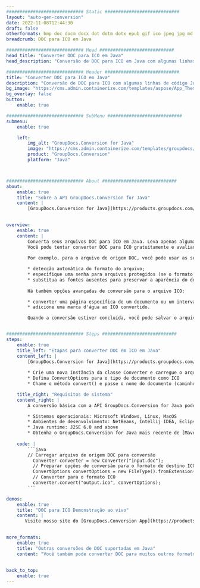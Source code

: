 ```yaml
---
############################# Static ############################
layout: "auto-gen-conversion"
date: 2022-11-08T12:44:30
draft: false
otherformats: bmp doc docm docx dot dotm dotx epub gif ico jpeg jpg md odt ott pdf png psd rtf tex tif tiff txt xps
breadcrumb: DOC para ICO em Java

############################# Head ############################
head_title: "Converter DOC para ICO em Java"
head_description: "Conversão de DOC para ICO em Java com algumas linhas de código. Converta mais de 160 formatos de arquivo usando a API de conversão de documentos do GroupDocs para Java"

############################# Header ############################
title: "Converter DOC para ICO em Java"
description: "Conversão de DOC para ICO com algumas linhas de código Java"
bg_image: "https://cms.admin.containerize.com/templates/aspose/App_Themes/V3/images/bg/header1.png"
bg_overlay: false
button:
    enable: true

############################# SubMenu ############################
submenu:
    enable: true

    left:
        img_alt: "GroupDocs.Conversion for Java"
        image: "https://cms.admin.containerize.com/templates/groupdocs/images/product-logos/90x90-noborder/groupdocs-conversion-java.png"
        product: "GroupDocs.Conversion"
        platform: "Java"



############################# About ############################
about:
    enable: true
    title: "Sobre a API GroupDocs.Conversion for Java"
    content: |
        [GroupDocs.Conversion for Java](https://products.groupdocs.com/conversion/java/) é uma API avançada de conversão de formato de arquivo para conversão entre formatos populares de imagem e documento, como Microsoft Office, OpenDocument, PDF, HTML, e-mail, CAD. e muito mais com apenas algumas linhas de código. A API nativa detecta automaticamente os formatos dos documentos originais e oferece muitas opções para personalizar os documentos convertidos. Juntamente com a função de extrair informações de um documento, ele também suporta o armazenamento em cache dos resultados da conversão para o disco local por padrão. No entanto, qualquer tipo de armazenamento em cache pode ser suportado pela implementação das interfaces apropriadas - Amazon S3, Dropbox, Google Drive, Windows Azure, Reddis ou quaisquer outras.
    

overview:
    enable: true
    content: |
        Converta seus arquivos DOC para ICO em Java. Leva apenas algumas linhas de código Java em qualquer plataforma de sua escolha, como Windows, Linux, macOS.
        Você pode tentar converter DOC para ICO gratuitamente e avaliar a qualidade dos resultados da conversão. Junto com scripts de conversão de arquivo simples, você pode tentar opções mais sofisticadas para carregar o arquivo de origem DOC e armazenar a saída ICO. 
        
        Por exemplo, para o arquivo de origem DOC, você pode usar as seguintes opções de carregamento:

        * detecção automática do formato do arquivo;
        * especifique uma senha para arquivos protegidos (se o formato de arquivo for compatível);
        * substitua as fontes ausentes para preservar a aparência do documento.
        
        Há também opções avançadas de conversão para o arquivo ICO:

        * converter uma página específica de um documento ou um intervalo de páginas;
        * adicione uma marca d'água ao ICO convertido.

        Quando a conversão estiver concluída, você pode salvar o arquivo ICO no caminho do arquivo local ou em qualquer armazenamento de terceiros, como FTP, Amazon S3, Google Drive, Dropbox etc. Observe - para converter DOC para ICO, você não precisa instalar nenhum software adicional, como MS Office, Open Office, Adobe Acrobat Reader etc.


############################# Steps ############################
steps:
    enable: true
    title_left: "Etapas para converter DOC em ICO em Java"
    content_left: |
        [GroupDocs.Conversion for Java](https://products.groupdocs.com/conversion/java/) permite que os desenvolvedores convertam facilmente o arquivo DOC para ICO com algumas linhas de código.
        
        * Crie uma nova instância da classe Converter e carregue o arquivo DOC com o caminho completo
        * Defina ConvertOptions para o tipo de documento como ICO
        * Chame o método convert() e passe o nome do documento (caminho completo) e formato (ICO) como parâmetro

    title_right: "Requisitos de sistema"
    content_right: |
        A conversão básica com a API GroupDocs.Conversion for Java pode ser feita com apenas algumas linhas de código. Nossas APIs são suportadas em todas as principais plataformas e sistemas operacionais. Antes de executar o código abaixo, certifique-se de ter os seguintes pré-requisitos instalados em seu sistema.

        * Sistemas operacionais: Microsoft Windows, Linux, MacOS
        * Ambientes de desenvolvimento: NetBeans, Intellij IDEA, Eclipse, etc.
        * Java runtime: J2SE 6.0 and above
        * Obtenha o GroupDocs.Conversion for Java mais recente de [Maven](https://repository.groupdocs.com/webapp/#/artifacts/browse/tree/General/repo/com/groupdocs/groupdocs-conversion)
         
    code: |
        ```java    
        // Carregar arquivo de origem DOC para conversão
          Converter converter = new Converter("input.doc");
          // Preparar opções de conversão para o formato de destino ICO
          ConvertOptions convertOptions = new FileType().fromExtension("ico").getConvertOptions();
          // Converter para o formato ICO
          converter.convert("output.ico", convertOptions);
        ```

demos:
    enable: true
    title: "DOC para ICO Demonstração ao vivo"
    content: |
       Visite nosso site do [GroupDocs.Conversion App](https://products.groupdocs.app/conversion/family) e experimente a conversão de DOC para ICO agora. A demonstração gratuita tem os seguintes benefícios
          

more_formats:
    enable: true
    title: "Outras conversões de DOC suportadas em Java"
    content: "Você também pode converter DOC para muitos outros formatos de arquivo. Por favor, veja a lista abaixo."
       
       
back_to_top:
    enable: true
---
```

